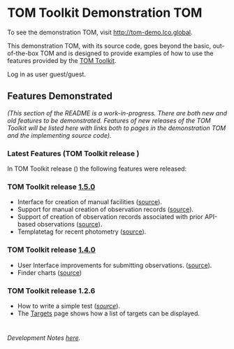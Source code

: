 # TOM Toolkit Demonstration TOM
To see the demonstration TOM, visit http://tom-demo.lco.global.

<!--- _(If you are interested in exploring a vanilla, unadorned, out-of-the-box TOM, visit http://tom-base.lco.global)._ --->

This demonstration TOM, with its source code, goes beyond the basic, out-of-the-box TOM and  is designed to provide
examples of how to use the features provided by the [TOM Toolkit](https://tom-toolkit.readthedocs.io/).

Log in as user guest/guest.


## Features Demonstrated
_(This section of the README is a work-in-progress. There are both new and old features
to be demonstrated. Features of new releases of the TOM Toolkit will be listed here with links
both to pages in the demonstration TOM and the implementing source code)._

### Latest Features (TOM Toolkit release _<insert-release-here>_)

In TOM Toolkit release (_<insert-release-here>_) the following features were released:
<!--- * The [Feature X](http://tom-demo.lco.global/) page shows _<something-about-feature-x>_. --->

### TOM Toolkit release [1.5.0](https://github.com/TOMToolkit/tom_base/releases/tag/1.5.0-alpha.1)
* Interface for creation of manual facilities ([source]()).
* Support for manual creation of observation records ([source]()).
* Support of creation of observation records associated with prior API-based observations ([source]()).
* Templatetag for recent photometry ([source]()). 


### TOM Toolkit release [1.4.0](https://github.com/TOMToolkit/tom_base/releases/tag/1.4.0)
* User Interface improvements for submitting observations. ([source](https://github.com/TOMToolkit/tom_base/pull/264)).
* Finder charts ([source](https://github.com/TOMToolkit/tom_base/pull/263))


### TOM Toolkit release 1.2.6
* How to write a simple test ([_source_](https://github.com/LCOGT/tom-demo/blob/e7594737c068ce7b01f875aeaddbe7f575b4e755/tom_demo/tests/test.py#L5)).
* The [Targets](http://tom-demo.lco.global/targets/) page shows how a list of targets can be displayed.

#
_Development Notes [here](README-dev.md)._
